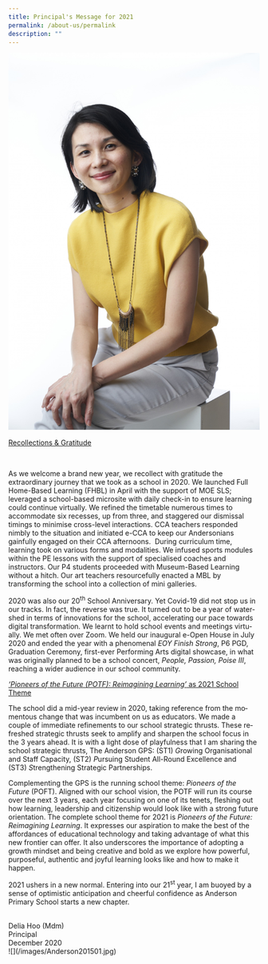 ```yaml
---
title: Principal's Message for 2021
permalink: /about-us/permalink
description: ""
---
```

![](/images/Anderson201501.jpg)<div class="">
<div class="">
<p class=""><u class=""><span class="" lang="EN-SG">Recollections &amp; Gratitude</span></u></p>
</div>
<div>&nbsp;</div>
<p class="">As we welcome a brand new year, we recollect with gratitude the extraordinary journey that we took as a school in 2020. We launched Full Home-Based Learning (FHBL) in April with the support of MOE SLS; leveraged a school-based microsite with daily check-in to ensure learning could continue virtually. We refined the timetable numerous times to accommodate six recesses, up from three, and staggered our dismissal timings to minimise cross-level interactions. CCA teachers responded nimbly to the situation and initiated e-CCA to keep our Andersonians gainfully engaged on their CCA afternoons.&nbsp; During curriculum time, learning took on various forms and modalities. We infused sports modules within the PE lessons with the support of specialised coaches and instructors. Our P4 students proceeded with Museum-Based Learning without a hitch. Our art teachers resourcefully enacted a MBL by transforming the school into a collection of mini galleries.</p>
<p class=""><span class="" lang="EN-SG">2020 was also our 20<sup class="">th</sup>&nbsp;School Anniversary. Yet Covid-19 did not stop us in our tracks. In fact, the reverse was true. It turned out to be a year of watershed in terms of innovations for the school, accelerating our pace towards digital transformation. We learnt to hold school events and meetings virtually. We met often over Zoom. We held our inaugural e-Open House in July 2020 and ended the year with a phenomenal&nbsp;<em class="">EOY Finish Strong</em>, P6 PGD, Graduation Ceremony, first-ever Performing Arts digital showcase, in what was originally planned to be a school concert,&nbsp;<em class="">People, Passion, Poise III</em>, reaching a wider audience in our school community.</span></p>
<p class=""><em class=""><u class=""><span class="" lang="EN-SG">&lsquo;Pioneers of the Future (POTF): Reimagining Learning&rsquo;</span></u></em><u class=""><span class="" lang="EN-SG">&nbsp;as 2021 School Theme</span></u></p>
<p class=""><span class="" lang="EN-SG">The school did a mid-year review in 2020, taking reference from the momentous change that was incumbent on us as educators. We made a couple of immediate refinements to our school strategic thrusts. These refreshed strategic thrusts seek to amplify and sharpen the school focus in the 3 years ahead. It is with a light dose of playfulness that I am sharing the school strategic thrusts, The Anderson GPS: (ST1)&nbsp;<em class="">G</em>rowing Organisational and Staff Capacity, (ST2)&nbsp;<em class="">P</em>ursuing Student All-Round Excellence and (ST3)&nbsp;<em class="">S</em>trengthening Strategic Partnerships.&nbsp;</span></p>
<p class=""><span class="" lang="EN-SG">Complementing the GPS is the running school theme:&nbsp;<em class="">Pioneers of the Future</em>&nbsp;(POFT). Aligned with our school vision, the POTF will run its course over the next 3 years, each year focusing on one of its tenets, fleshing out how learning, leadership and citizenship would look like with a strong future orientation. The complete school theme for 2021 is&nbsp;<em class="">Pioneers of the Future: Reimagining Learning</em>. It expresses our aspiration to make the best of the affordances of educational technology and taking advantage of what this new frontier can offer. It also underscores the importance of adopting a growth mindset and being creative and bold as we explore how powerful, purposeful, authentic and joyful learning looks like and how to make it happen.</span></p>
<p class=""><span class="" lang="EN-SG">2021 ushers in a new normal. Entering into our 21<sup class="">st</sup>&nbsp;year, I am buoyed by a sense of optimistic anticipation and cheerful confidence as Anderson Primary School starts a new chapter.</span></p>
<div>&nbsp;</div>
<div>Delia Hoo (Mdm)</div>
<div>Principal</div>
<div>December 2020</div>
</div>![](/images/Anderson201501.jpg)